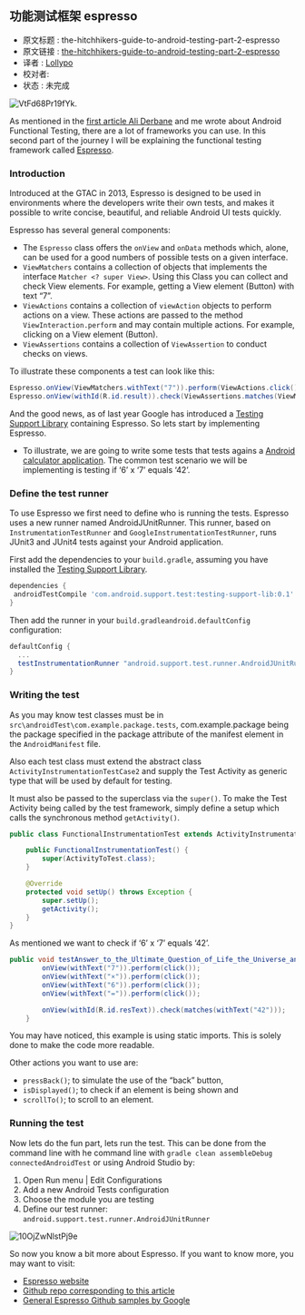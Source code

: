 功能测试框架 espresso
---

>
* 原文标题 : the-hitchhikers-guide-to-android-testing-part-2-espresso
* 原文链接 : [the-hitchhikers-guide-to-android-testing-part-2-espresso](http://wiebe-elsinga.com/blog/the-hitchhikers-guide-to-android-testing-part-2-espresso/)
* 译者 : [Lollypo](https://github.com/Lollypo) 
* 校对者: 
* 状态 :  未完成

![VtFd68Pr19fYk.](http://7xi8kj.com1.z0.glb.clouddn.com/VtFd68Pr19fYk.gif)

As mentioned in the [first article Ali Derbane](https://plus.google.com/+AliDerbane) and me wrote about Android Functional Testing, there are a lot of frameworks you can use. In this second part of the journey I will be explaining the functional testing framework called [Espresso](https://code.google.com/p/android-test-kit/).



### Introduction

Introduced at the GTAC in 2013, Espresso is designed to be used in environments where the developers write their own tests, and makes it possible to write concise, beautiful, and reliable Android UI tests quickly.

Espresso has several general components:

- The `Espresso` class offers the `onView` and `onData` methods which, alone, can be used for a good numbers of possible tests on a given interface.
- `ViewMatchers` contains a collection of objects that implements the interface `Matcher <? super View>`. Using this Class you can collect and check View elements. For example, getting a View element (Button) with text “7”.
- `ViewActions` contains a collection of `viewAction` objects to perform actions on a view. These actions are passed to the method `ViewInteraction.perform` and may contain multiple actions. For example, clicking on a View element (Button).
- `ViewAssertions` contains a collection of `ViewAssertion` to conduct checks on views.

To illustrate these components a test can look like this:

```java
Espresso.onView(ViewMatchers.withText("7")).perform(ViewActions.click());
Espresso.onView(withId(R.id.result)).check(ViewAssertions.matches(ViewMatchers.withText("42")));
 ```

 And the good news, as of last year Google has introduced a [Testing Support Library](https://developer.android.com/tools/support-library/index.html) containing Espresso. So lets start by implementing Espresso.

>
* To illustrate, we are going to write some tests that tests agains a [Android calculator application](https://github.com/welsinga/sample_espresso/app). The common test scenario we will be implementing is testing if ‘6’ x ‘7’ equals ‘42’.



 ### Define the test runner

 To use Espresso we first need to define who is running the tests. Espresso uses a new runner named AndroidJUnitRunner. This runner, based on `InstrumentationTestRunner` and `GoogleInstrumentationTestRunner`, runs JUnit3 and JUnit4 tests against your Android application.

 First add the dependencies to your `build.gradle`, assuming you have installed the [Testing Support Library](https://developer.android.com/tools/support-library/index.html).

 ```gradle
 dependencies {
  androidTestCompile 'com.android.support.test:testing-support-lib:0.1'
}
```

Then add the runner in your `build.gradleandroid.defaultConfig` configuration:

```gradle
defaultConfig {
  ...
  testInstrumentationRunner "android.support.test.runner.AndroidJUnitRunner"
}
```



### Writing the test

As you may know test classes must be in `src\androidTest\com.example.package.tests`, com.example.package being the package specified in the package attribute of the manifest element in the `AndroidManifest` file. 

Also each test class must extend the abstract class `ActivityInstrumentationTestCase2` and supply the Test Activity as generic type that will be used by default for testing.

It must also be passed to the superclass via the `super()`. To make the Test Activity being called by the test framework, simply define a setup which calls the synchronous method `getActivity()`.

```java
public class FunctionalInstrumentationTest extends ActivityInstrumentationTestCase2<ActivityToTest> {

    public FunctionalInstrumentationTest() {
        super(ActivityToTest.class);
    }

    @Override
    protected void setUp() throws Exception {
        super.setUp();
        getActivity();
    }
}
```

As mentioned we want to check if ‘6’ x ‘7’ equals ‘42’.

```java
public void testAnswer_to_the_Ultimate_Question_of_Life_the_Universe_and_Everything() {
        onView(withText("7")).perform(click());
        onView(withText("×")).perform(click());
        onView(withText("6")).perform(click());
        onView(withText("=")).perform(click());

        onView(withId(R.id.resText)).check(matches(withText("42")));
    }
```

You may have noticed, this example is using static imports. This is solely done to make the code more readable.

Other actions you want to use are:

- `pressBack()`; to simulate the use of the “back” button,
- `isDisplayed()`; to check if an element is being shown and
- `scrollTo()`; to scroll to an element.



### Running the test

Now lets do the fun part, lets run the test. This can be done from the command line with he command line with `gradle clean assembleDebug connectedAndroidTest` or using Android Studio by:

1. Open Run menu | Edit Configurations
2. Add a new Android Tests configuration
3. Choose the module you are testing
4. Define our test runner: `android.support.test.runner.AndroidJUnitRunner`

![10OjZwNlstPj9e](http://7xi8kj.com1.z0.glb.clouddn.com/10OjZwNlstPj9e.gif)

So now you know a bit more about Espresso. If you want to know more, you may want to visit:

- [Espresso website](https://code.google.com/p/android-test-kit/)
- [Github repo corresponding to this article](https://github.com/welsinga/sample_espresso)
- [General Espresso Github samples by Google](https://github.com/googlesamples/android-testing)